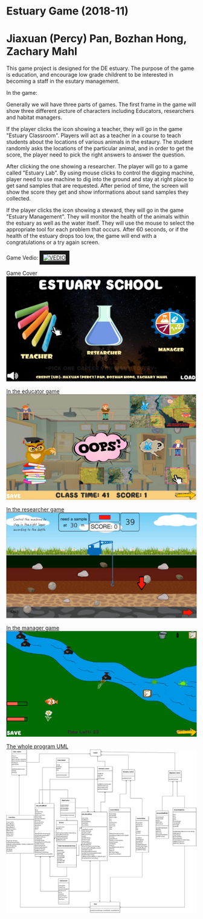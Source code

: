 # Estuary Game (2018-11)
# Jiaxuan (Percy) Pan, Bozhan Hong, Zachary Mahl

This game project is designed for the DE estuary. The purpose of the game is education, and encourage low grade childrent to be interested in becoming a staff in the esutary management.

In the game:

Generally we will have three parts of games. The first frame in the game will show three different picture of characters including Educators, researchers and habitat managers.

If the player clicks the icon showing a teacher, they will go in the game "Estuary Classroom". Players will act as a teacher in a course to teach students about the locations of various animals in the estaury. The student randomly asks the locations of the particular animal, and in order to get the score, the player need to pick the right answers to answer the question.

After clicking the one showing a researcher. The player will go to a game called "Estuary Lab". By using mouse clicks to control the digging machine, player need to use machine to dig into the ground and stay at right place to get sand samples that are requested. After period of time, the screen will show the score they get and show informations about sand samples they collected.

If the player clicks the icon showing a steward, they will go in the game "Estuary Management". They will monitor the health of the animals within the estuary as well as the water itself. They will use the mouse to select the appropriate tool for each problem that occurs. After 60 seconds, or if the health of the estuary drops too low, the game will end with a congratulations or a try again screen. 

Game Vedio:
<a href="http://www.youtube.com/watch?feature=player_embedded&v=6UJGbl0csoQ
" target="_blank"><img src="http://img.youtube.com/vi/6UJGbl0csoQ/0.jpg" 
alt="VEDIO" width="1000" height="600" border="10" /></a>

Game Cover
<a href="#">![alt text](OutputImages/Cover.png)

In the educator game
![alt text](OutputImages/Educational.png)

In the researcher game
![alt text](OutputImages/Research.png)

In the manager game
![alt text](OutputImages/Management.png)

The whole program UML
![alt text](UML/UML.png)
